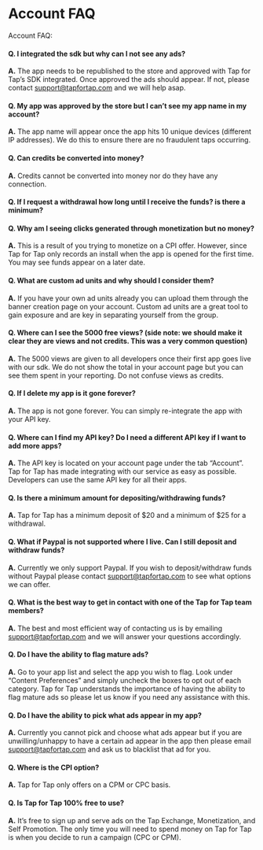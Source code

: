 # Account FAQ

Account FAQ:

#### Q. I integrated the sdk but why can I not see any ads?
**A.** The app needs to be republished to the store and approved with Tap for Tap’s SDK integrated. Once approved the ads should appear. If not, please contact support@tapfortap.com and we will help asap.

#### Q. My app was approved by the store but I can’t see my app name in my account?
**A.** The app name will appear once the app hits 10 unique devices (different IP addresses). We do this to ensure there are no fraudulent taps occurring. 

#### Q. Can credits be converted into money?
**A.** Credits cannot be converted into money nor do they have any connection.

#### Q. If I request a withdrawal how long until I receive the funds? is there a minimum? 

#### Q. Why am I seeing clicks generated through monetization but no money?
**A.** This is a result of you trying to monetize on a CPI offer. However, since Tap for Tap only records an install when the app is opened for the first time. You may see funds appear on a later date.

#### Q. What are custom ad units and why should I consider them?
**A.** If you have your own ad units already you can upload them through the banner creation page on your account. Custom ad units are a great tool to gain exposure and are key in separating yourself from the group.

#### Q. Where can I see the 5000 free views? (side note: we should make it clear they are views and not credits. This was a very common question)
**A.** The 5000 views are given to all developers once their first app goes live with our sdk. We do not show the total in your account page but you can see them spent in your reporting. Do not confuse views as credits. 

#### Q. If I delete my app is it gone forever? 
**A.** The app is not gone forever. You can simply re-integrate the app with your API key.

#### Q. Where can I find my API key? Do I need a different API key if I want to add more apps?
**A.** The API key is located on your account page under the tab “Account”. Tap for Tap has made integrating with our service as easy as possible. Developers can use the same API key for all their apps. 

#### Q. Is there a minimum amount for depositing/withdrawing funds?
**A.** Tap for Tap has a minimum deposit of $20 and a minimum of $25 for a withdrawal.

#### Q. What if Paypal is not supported where I live. Can I still deposit and withdraw funds?
**A.** Currently we only support Paypal. If you wish to deposit/withdraw funds without Paypal please contact support@tapfortap.com to see what options we can offer.

#### Q. What is the best way to get in contact with one of the Tap for Tap team members?
**A.** The best and most efficient way of contacting us is by emailing support@tapfortap.com and we will answer your questions accordingly.

#### Q. Do I have the ability to flag mature ads?
**A.** Go to your app list and select the app you wish to flag. Look under “Content Preferences” and simply uncheck the boxes to opt out of each category. Tap for Tap understands the importance of having the ability to flag mature ads so please let us know if you need any assistance with this.

#### Q. Do I have the ability to pick what ads appear in my app?
**A.** Currently you cannot pick and choose what ads appear but if you are unwilling/unhappy to have a certain ad appear in the app then please email support@tapfortap.com and ask us to blacklist that ad for you. 

#### Q. Where is the CPI option?
**A.** Tap for Tap only offers on a CPM or CPC basis. 

#### Q. Is Tap for Tap 100% free to use?
**A.** It’s free to sign up and serve ads on the Tap Exchange, Monetization, and Self Promotion. The only time you will need to spend money on Tap for Tap is when you decide to run a campaign (CPC or CPM). 

